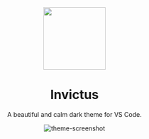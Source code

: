 <div align="center">

<img src="https://user-images.githubusercontent.com/76559183/110563998-17839700-8187-11eb-9c95-8d4626e07195.png" width="140" />

# Invictus

A beautiful and calm dark theme for VS Code.

![theme-screenshot](https://user-images.githubusercontent.com/76559183/110589846-f4221180-81b1-11eb-97c4-846cf0b6cd82.png)

</div>
